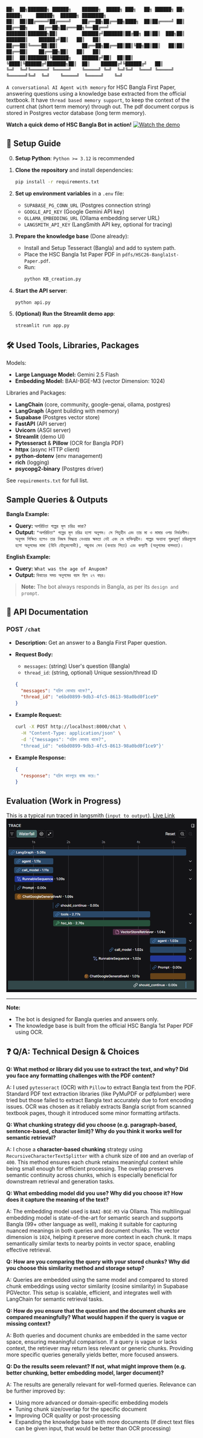 
    ██╗  ██╗███████╗ ██████╗    ██████╗  █████╗ ███╗   ██╗ ██████╗ ██╗      █████╗     ██████╗  ██████╗ ████████╗
    ██║  ██║██╔════╝██╔════╝    ██╔══██╗██╔══██╗████╗  ██║██╔════╝ ██║     ██╔══██╗    ██╔══██╗██╔═══██╗╚══██╔══╝
    ███████║███████╗██║         ██████╔╝███████║██╔██╗ ██║██║  ███╗██║     ███████║    ██████╔╝██║   ██║   ██║   
    ██╔══██║╚════██║██║         ██╔══██╗██╔══██║██║╚██╗██║██║   ██║██║     ██╔══██║    ██╔══██╗██║   ██║   ██║   
    ██║  ██║███████║╚██████╗    ██████╔╝██║  ██║██║ ╚████║╚██████╔╝███████╗██║  ██║    ██████╔╝╚██████╔╝   ██║   
    ╚═╝  ╚═╝╚══════╝ ╚═════╝    ╚═════╝ ╚═╝  ╚═╝╚═╝  ╚═══╝ ╚═════╝ ╚══════╝╚═╝  ╚═╝    ╚═════╝  ╚═════╝    ╚═╝   

`A conversational AI Agent with memory` for HSC Bangla First Paper, answering questions using a knowledge base extracted from the official textbook. It have `thread based memory support`, to keep the context of the current chat (short term memory) through out. The pdf document corpus is stored in Postgres vector database (long term memory).

**Watch a quick demo of HSC Bangla Bot in action!**
[![Watch the demo](https://img.youtube.com/vi/3Em5Sq18mjg/0.jpg)](https://www.youtube.com/watch?v=3Em5Sq18mjg)

## 🧮 Setup Guide
0. **Setup Python**: `Python >= 3.12` is recommended

1. **Clone the repository** and install dependencies:
   ```bash
   pip install -r requirements.txt
   ```

2. **Set up environment variables** in a `.env` file:
   - `SUPABASE_PG_CONN_URL` (Postgres connection string)
   - `GOOGLE_API_KEY` (Google Gemini API key)
   - `OLLAMA_EMBEDDING_URL` (Ollama embedding server URL)
   - `LANGSMITH_API_KEY` (LangSmith API key, optional for tracing)

3. **Prepare the knowledge base** (Done already):
   - Install and Setup Tesseract (Bangla) and add to system path. 
   - Place the HSC Bangla 1st Paper PDF in `pdfs/HSC26-Bangla1st-Paper.pdf`.
   - Run:
     ```bash
     python KB_creation.py
     ```

4. **Start the API server**:
   ```bash
   python api.py
   ```

5. **(Optional) Run the Streamlit demo app**:
   ```bash
   streamlit run app.py
   ```



## 🛠️ Used Tools, Libraries, Packages
Models:
- **Large Language Model:** Gemini 2.5 Flash
- **Embedding Model:** BAAI-BGE-M3 (vector Dimension: 1024)

Libraries and Packages:
- **LangChain** (core, community, google-genai, ollama, postgres)
- **LangGraph** (Agent building with memory)
- **Supabase** (Postgres vector store)
- **FastAPI** (API server)
- **Uvicorn** (ASGI server)
- **Streamlit** (demo UI)
- **Pytesseract** & **Pillow** (OCR for Bangla PDF)
- **httpx** (async HTTP client)
- **python-dotenv** (env management)
- **rich** (logging)
- **psycopg2-binary** (Postgres driver)

See `requirements.txt` for full list.



## Sample Queries & Outputs

**Bangla Example:**
- **Query:** `অপরিচিতা গল্পের মূল চরিত্র কারা?`
- **Output:** 
`"অপরিচিতা" গল্পের মূল চরিত্র হলো অনুপম। সে পিতৃহীন এবং তার মা ও মামার ওপর নির্ভরশীল। অনুপম শিক্ষিত হলেও তার নিজস্ব সিদ্ধান্ত নেওয়ার ক্ষমতা নেই এবং সে ব্যক্তিত্বহীন। গল্পের অন্যান্য গুরুত্বপূর্ণ চরিত্রগুলো হলো অনুপমের মামা (যিনি যৌতুকলোভী), শম্ভুনাথ সেন (কন্যার পিতা) এবং কল্যাণী (অনুপমের বাগদত্তা)।`

**English Example:**
- **Query:** `What was the age of Anupom?`
- **Output:** 
`বিবাহের সময় অনুপমের বয়স ছিল ২৭ বছর।`


> **Note:** The bot always responds in Bangla, as per its `design and prompt`.


## 🚀 API Documentation

### POST `/chat`

- **Description:** Get an answer to a Bangla First Paper question.
- **Request Body:**
  - `messages`: (string) User's question (Bangla)
  - `thread_id`: (string, optional) Unique session/thread ID

  ```json
  {
    "messages": "হরিশ কোথায় থাকে?",
    "thread_id": "e6bd0899-9db3-4fc5-8613-98a0bd0f1ce9"
  }
  ```



- **Example Request:**
  ```bash
  curl -X POST http://localhost:8000/chat \
    -H "Content-Type: application/json" \
    -d '{"messages": "হরিশ কোথায় থাকে?",
    "thread_id": "e6bd0899-9db3-4fc5-8613-98a0bd0f1ce9"}'
  ```

- **Example Response:**
  ```json
  {
    "response": "হরিশ কানপুরে কাজ করে।"
  }
  ```

## Evaluation (Work in Progress)
This is a typical run traced in langsmith (`input to output`).
[Live Link](https://smith.langchain.com/public/9bded364-fbbf-47f3-8f13-87aa0095162d/r)
![Evaluation Tracing Example](images/tracing.png)

---

**Note:**  
- The bot is designed for Bangla queries and answers only.
- The knowledge base is built from the official HSC Bangla 1st Paper PDF using OCR.

## ❓ Q/A: Technical Design & Choices

**Q: What method or library did you use to extract the text, and why? Did you face any formatting challenges with the PDF content?**

A: I used `pytesseract` (OCR) with `Pillow` to extract Bangla text from the PDF. Standard PDF text extraction libraries (like PyMuPDF or pdfplumber) were tried but those failed to extract Bangla text accurately due to font encoding issues. OCR was chosen as it reliably extracts Bangla script from scanned textbook pages, though it introduced some minor formatting artifacts.


**Q: What chunking strategy did you choose (e.g. paragraph-based, sentence-based, character limit)? Why do you think it works well for semantic retrieval?**

A: I chose a **character-based chunking** strategy using `RecursiveCharacterTextSplitter` with a chunk size of `800` and an overlap of `400`. This method ensures each chunk retains meaningful context while being small enough for efficient processing. The overlap preserves semantic continuity across chunks, which is especially beneficial for downstream retrieval and generation tasks.


**Q: What embedding model did you use? Why did you choose it? How does it capture the meaning of the text?**

A: The embedding model used is `BAAI-BGE-M3` via Ollama. This multilingual embedding model is state-of-the-art for semantic search and supports Bangla (99+ other language as well), making it suitable for capturing nuanced meanings in both queries and document chunks. The vector dimension is `1024`, helping it preserve more context in each chunk. It maps semantically similar texts to nearby points in vector space, enabling effective retrieval.


**Q: How are you comparing the query with your stored chunks? Why did you choose this similarity method and storage setup?**

A: Queries are embedded using the same model and compared to stored chunk embeddings using vector similarity (cosine similarity) in Supabase PGVector. This setup is scalable, efficient, and integrates well with LangChain for semantic retrieval tasks. 


**Q: How do you ensure that the question and the document chunks are compared meaningfully? What would happen if the query is vague or missing context?**

A: Both queries and document chunks are embedded in the same vector space, ensuring meaningful comparison. If a query is vague or lacks context, the retriever may return less relevant or generic chunks. Providing more specific queries generally yields better, more focused answers.

**Q: Do the results seem relevant? If not, what might improve them (e.g. better chunking, better embedding model, larger document)?**

A: The results are generally relevant for well-formed queries. Relevance can be further improved by:
- Using more advanced or domain-specific embedding models
- Tuning chunk size/overlap for the specific document
- Improving OCR quality or post-processing
- Expanding the knowledge base with more documents (If direct text files can be given input, that would be better than OCR processing)
